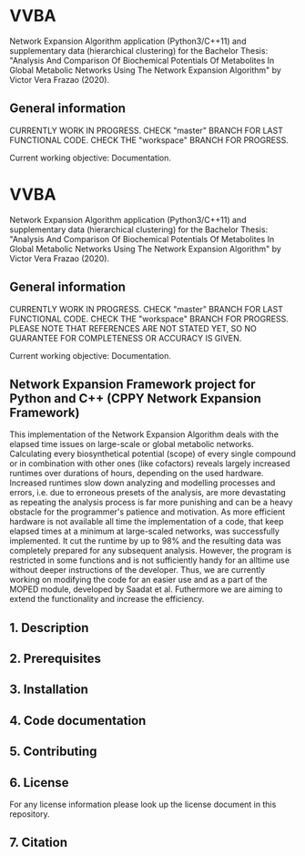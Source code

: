 # VVBA
Network Expansion Algorithm application (Python3/C++11) and supplementary data (hierarchical clustering) for the Bachelor Thesis: "Analysis And Comparison Of Biochemical Potentials Of Metabolites In Global Metabolic Networks Using The Network Expansion Algorithm" by Victor Vera Frazao (2020).

## General information
CURRENTLY WORK IN PROGRESS. CHECK "master" BRANCH FOR LAST FUNCTIONAL CODE. CHECK THE "workspace" BRANCH FOR PROGRESS.

Current working objective: Documentation.
# VVBA
Network Expansion Algorithm application (Python3/C++11) and supplementary data (hierarchical clustering) for the Bachelor Thesis: "Analysis And Comparison Of Biochemical Potentials Of Metabolites In Global Metabolic Networks Using The Network Expansion Algorithm" by Victor Vera Frazao (2020).

## General information
CURRENTLY WORK IN PROGRESS. CHECK "master" BRANCH FOR LAST FUNCTIONAL CODE. CHECK THE "workspace" BRANCH FOR PROGRESS. PLEASE NOTE THAT REFERENCES ARE NOT STATED YET, SO NO GUARANTEE FOR COMPLETENESS OR ACCURACY IS GIVEN.

Current working objective: Documentation.

## Network Expansion Framework project for Python and C++ (CPPY Network Expansion Framework)
This implementation of the Network Expansion Algorithm deals with the elapsed time issues on large-scale or global metabolic networks. Calculating every biosynthetical potential (scope) of every single compound or in combination with other ones (like cofactors) reveals largely increased runtimes over durations of hours, depending on the used hardware. Increased runtimes slow down analyzing and modelling processes and errors, i.e. due to erroneous presets of the analysis, are more devastating as repeating the analysis process is far more punishing and can be a heavy obstacle for the programmer's patience and motivation. As more efficient hardware is not available all time the implementation of a code, that keep elapsed times at a minimum at large-scaled networks, was successfully implemented. It cut the runtime by up to 98% and the resulting data was completely prepared for any subsequent analysis. However, the program is restricted in some functions and is not sufficiently handy for an alltime use without deeper instructions of the developer. Thus, we are currently working on modifying the code for an easier use and as a part of the MOPED module, developed by Saadat et al. Futhermore we are aiming to extend the functionality and increase the efficiency.
## 1. Description
## 2. Prerequisites

## 3. Installation
## 4. Code documentation
## 5. Contributing
## 6. License
For any license information please look up the license document in this repository.
## 7. Citation

